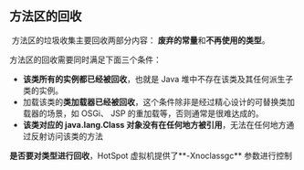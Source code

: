 

## 方法区的回收

​		方法区的垃圾收集主要回收两部分内容： **废弃的常量**和**不再使用的类型**。



方法区的回收需要同时满足下面三个条件：

- **该类所有的实例都已经被回收**，也就是 Java 堆中不存在该类及其任何派生子类的实例。
- 加载该类的**类加载器已经被回收**，这个条件除非是经过精心设计的可替换类加载器的场景，如 OSGi、 JSP 的重加载等，否则通常是很难达成的。
- **该类对应的 java.lang.Class 对象没有在任何地方被引用**，无法在任何地方通过反射访问该类的方法

**是否要对类型进行回收**，HotSpot 虚拟机提供了**-Xnoclassgc** 参数进行控制

